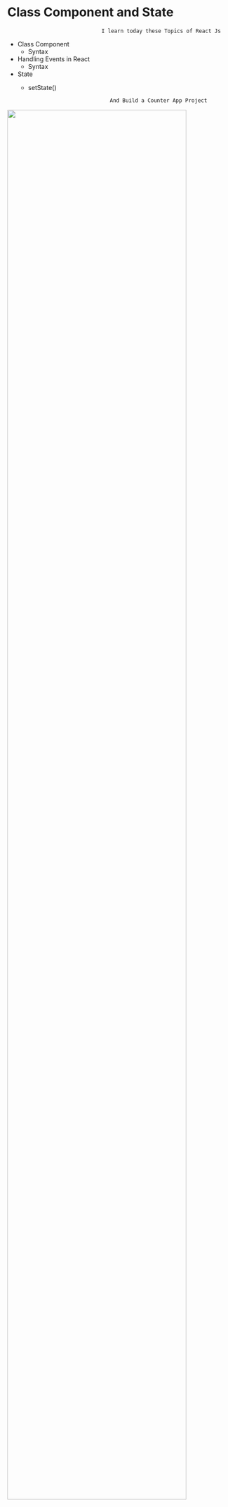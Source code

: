 # Class Component and State
                                  I learn today these Topics of React Js
- Class Component
  - Syntax
- Handling Events in React
  - Syntax
- State
  - setState() 


                                  And Build a Counter App Project
<div style = "margin-top: 10px;">
<img src = "https://kalitsrcounter.ccbp.tech" style = "display: flex; justify-content: center; align-items: center; width: 90%;" />
</div>

